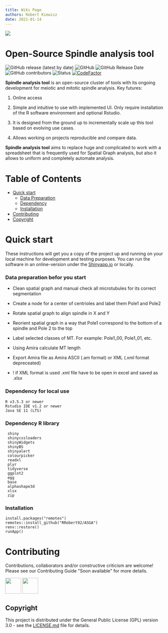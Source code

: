 ```yaml
---
title: Wiki Page
authors: Robert Kiewisz
date: 2021-01-14
---
```


<img align="center" src="https://github.com/RRobert92/ASGA/blob/master/ASGA_dev/img/asga%20baner.png?raw=true">


# Open-Source Spindle analysis tool
![GitHub release (latest by date)](https://img.shields.io/github/v/release/RRobert92/MT_Analysis)
![GitHub](https://img.shields.io/github/license/RRobert92/MT_Analysis)
![GitHub Release Date](https://img.shields.io/github/release-date/RRobert92/MT_Analysis)
![GitHub contributors](https://img.shields.io/github/contributors/RRobert92/MT_Analysis)
![Status](https://img.shields.io/badge/lifecycle-maturating-blue.svg)
[![CodeFactor](https://www.codefactor.io/repository/github/rrobert92/asga/badge)](https://www.codefactor.io/repository/github/rrobert92/asga)

**Spindle analysis tool** is an open-source cluster of tools with its ongoing development for meiotic and mitotic spindle analysis. Key futures:
  
1. Online access

2. Simple and intuitive to use with implemented UI. Only require installation of the R software environment and optional Rstudio.

3. It is designed from the ground up to incrementally scale up this tool based on evolving use cases. 

4. Allows working on projects reproducible and compare data.

**Spindle analysis tool** aims to replace huge and complicated to work with a spreadsheet that is frequently used for Spatial Graph analysis, but also it allows to uniform and completely automate analysis.

# Table of Contents

* [Quick start](#Quick_start)
  * [Data Preparation](#Quick_start_DP)
  * [Dependency](#Dependency)
  * [Installation](#Quick_start_IN)
* [Contributing](#Contributing)
* [Copyright](#Copyright)
  
<a name="Quick_start"></a>
# Quick start
These instructions will get you a copy of the project up and running on your local machine for development and testing purposes.
You can run the software in an online-version under the [Shinyapp.io](https://kiewisz.shinyapps.io/ASGA/) or locally.

<a name="Quick_start_DP"></a>
### Data preparation befor you start

* Clean spatial graph and manual check all microtubules for its correct segmentation
 
* Create a node for a center of centrioles and label them Pole1 and Pole2
 
* Rotate spatial graph to align spindle in X and Y
 
* Reorient spatial graph in a way that Pole1 correspond to the bottom of a spindle and Pole 2 to the top
 
* Label selected classes of MT. For example: Pole1_00, Pole1_01, etc.
 
* Using Amira calculate MT length
 
* Export Amira file as Amira ASCII (.am format) or XML (.xml format depreceated)
 
* ! if XML format is used .xml file have to be open in excel and saved as .xlsx


<a name="Dependency"></a>
### Dependency for local use
```
R v3.5.3 or newer
Rstudio IDE v1.2 or newer
Java SE 11 (LTS)
```
### Dependency R library
```
 shiny
 shinycssloaders
 shinyWidgets
 shinyBS
 shinyalert
 colourpicker
 readxl
 plyr
 tidyverse
 ggplot2
 egg
 base
 alphashape3d
 xlsx
 zip
```

<a name="Quick_start_IN"></a>
### Installation
```
install.packages("remotes")
remotes::install_github("RRobert92/ASGA")
renv::restore()
runApp()
```

<a name="Contributing"></a>
# Contributing
Contributions, collaborators and/or constructive criticism are welcome! Please see our Contributing Guide "Soon available" for more details.

<a href="https://sourcerer.io/rrobert92"><img src="https://avatars0.githubusercontent.com/u/56911280?v=4" height="50px" width="50px" alt=""/></a>
<a href="https://github.com/gunar-f"><img src="https://avatars0.githubusercontent.com/u/70518136?s=400&v=4" height="50px" width="50px" alt=""/></a>
<a name="Copyright"></a>
## Copyright
This project is distributed under the General Public License (GPL) version 3.0 - see the [LICENSE.md](LICENSE.md) file for details.
